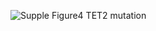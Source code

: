 ![Supple Figure4  TET2 mutation](https://github.com/Leenovations/ETC/assets/142461691/4b835743-2362-4ba1-b712-261226e0b463)
